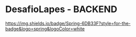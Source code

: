 # DesafioLapes - BACKEND
https://img.shields.io/badge/Spring-6DB33F?style=for-the-badge&logo=spring&logoColor=white
